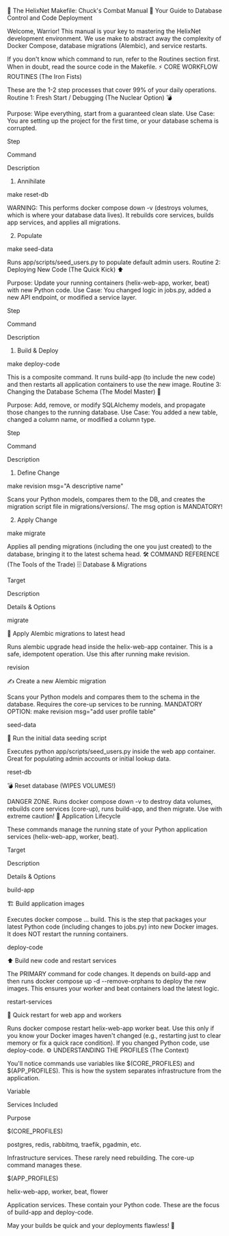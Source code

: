 🥋 The HelixNet Makefile: Chuck's Combat Manual 🥋
Your Guide to Database Control and Code Deployment

Welcome, Warrior! This manual is your key to mastering the HelixNet development environment. We use make to abstract away the complexity of Docker Compose, database migrations (Alembic), and service restarts.

If you don't know which command to run, refer to the Routines section first. When in doubt, read the source code in the Makefile.
⚡ CORE WORKFLOW ROUTINES (The Iron Fists)

These are the 1-2 step processes that cover 99% of your daily operations.
Routine 1: Fresh Start / Debugging (The Nuclear Option) 💣

Purpose: Wipe everything, start from a guaranteed clean slate.
Use Case: You are setting up the project for the first time, or your database schema is corrupted.

Step
	

Command
	

Description

1. Annihilate
	

make reset-db
	

WARNING: This performs docker compose down -v (destroys volumes, which is where your database data lives). It rebuilds core services, builds app services, and applies all migrations.

2. Populate
	

make seed-data
	

Runs app/scripts/seed_users.py to populate default admin users.
Routine 2: Deploying New Code (The Quick Kick) ⬆️

Purpose: Update your running containers (helix-web-app, worker, beat) with new Python code.
Use Case: You changed logic in jobs.py, added a new API endpoint, or modified a service layer.

Step
	

Command
	

Description

1. Build & Deploy
	

make deploy-code
	

This is a composite command. It runs build-app (to include the new code) and then restarts all application containers to use the new image.
Routine 3: Changing the Database Schema (The Model Master) 🧬

Purpose: Add, remove, or modify SQLAlchemy models, and propagate those changes to the running database.
Use Case: You added a new table, changed a column name, or modified a column type.

Step
	

Command
	

Description

1. Define Change
	

make revision msg="A descriptive name"
	

Scans your Python models, compares them to the DB, and creates the migration script file in migrations/versions/. The msg option is MANDATORY!

2. Apply Change
	

make migrate
	

Applies all pending migrations (including the one you just created) to the database, bringing it to the latest schema head.
🛠️ COMMAND REFERENCE (The Tools of the Trade)
🗄️ Database & Migrations

Target
	

Description
	

Details & Options

migrate
	

🧬 Apply Alembic migrations to latest head
	

Runs alembic upgrade head inside the helix-web-app container. This is a safe, idempotent operation. Use this after running make revision.

revision
	

✍️ Create a new Alembic migration
	

Scans your Python models and compares them to the schema in the database. Requires the core-up services to be running. 
MANDATORY OPTION: make revision msg="add user profile table"

seed-data
	

🥕 Run the initial data seeding script
	

Executes python app/scripts/seed_users.py inside the web app container. Great for populating admin accounts or initial lookup data.

reset-db
	

💣 Reset database (WIPES VOLUMES!)
	

DANGER ZONE. Runs docker compose down -v to destroy data volumes, rebuilds core services (core-up), runs build-app, and then migrate. Use with extreme caution!
🚀 Application Lifecycle

These commands manage the running state of your Python application services (helix-web-app, worker, beat).

Target
	

Description
	

Details & Options

build-app
	

🏗️ Build application images
	

Executes docker compose ... build. This is the step that packages your latest Python code (including changes to jobs.py) into new Docker images. It does NOT restart the running containers.

deploy-code
	

⬆️ Build new code and restart services
	

The PRIMARY command for code changes. It depends on build-app and then runs docker compose up -d --remove-orphans to deploy the new images. This ensures your worker and beat containers load the latest logic.

restart-services
	

🔄 Quick restart for web app and workers
	

Runs docker compose restart helix-web-app worker beat. Use this only if you know your Docker images haven't changed (e.g., restarting just to clear memory or fix a quick race condition). If you changed Python code, use deploy-code.
⚙️ UNDERSTANDING THE PROFILES (The Context)

You'll notice commands use variables like $(CORE_PROFILES) and $(APP_PROFILES). This is how the system separates infrastructure from the application.

Variable
	

Services Included
	

Purpose

$(CORE_PROFILES)
	

postgres, redis, rabbitmq, traefik, pgadmin, etc.
	

Infrastructure services. These rarely need rebuilding. The core-up command manages these.

$(APP_PROFILES)
	

helix-web-app, worker, beat, flower
	

Application services. These contain your Python code. These are the focus of build-app and deploy-code.

May your builds be quick and your deployments flawless! 🥳